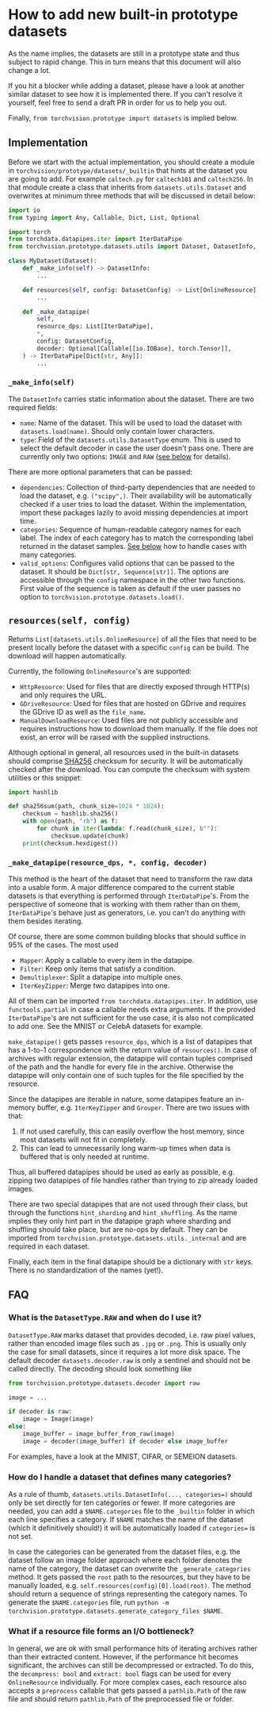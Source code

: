 # How to add new built-in prototype datasets

As the name implies, the datasets are still in a prototype state and thus subject to rapid change. This in turn means that this document will also change a lot.

If you hit a blocker while adding a dataset, please have a look at another similar dataset to see how it is implemented there. If you can't resolve it yourself, feel free to send a draft PR in order for us to help you out. 

Finally, `from torchvision.prototype import datasets` is implied below.

## Implementation

Before we start with the actual implementation, you should create a module in `torchvision/prototype/datasets/_builtin` that hints at the dataset you are going to add. For example `caltech.py` for `caltech101` and `caltech256`. In that module create a class that inherits from `datasets.utils.Dataset` and overwrites at minimum three methods that will be discussed in detail below:

```python
import io
from typing import Any, Callable, Dict, List, Optional

import torch
from torchdata.datapipes.iter import IterDataPipe
from torchvision.prototype.datasets.utils import Dataset, DatasetInfo, DatasetConfig, OnlineResource

class MyDataset(Dataset):
    def _make_info(self) -> DatasetInfo:
        ...

    def resources(self, config: DatasetConfig) -> List[OnlineResource]:
        ...

    def _make_datapipe(
        self,
        resource_dps: List[IterDataPipe],
        *,
        config: DatasetConfig,
        decoder: Optional[Callable[[io.IOBase], torch.Tensor]],
    ) -> IterDataPipe[Dict[str, Any]]:
        ...
```

### `_make_info(self)`

The `DatasetInfo` carries static information about the dataset. There are two required fields:
- `name`: Name of the dataset. This will be used to load the dataset with `datasets.load(name)`. Should only contain lower characters.
- `type`: Field of the `datasets.utils.DatasetType` enum. This is used to select the default decoder in case the user doesn't pass one. There are currently only two options: `IMAGE` and `RAW` ([see below](what-is-the-datasettyperaw-and-when-do-i-use-it) for details).

There are more optional parameters that can be passed:

- `dependencies`: Collection of third-party dependencies that are needed to load the dataset, e.g. `("scipy",)`. Their availability will be automatically checked if a user tries to load the dataset. Within the implementation, import these packages lazily to avoid missing dependencies at import time.
- `categories`: Sequence of human-readable category names for each label. The index of each category has to match the corresponding label returned in the dataset samples. [See below](#how-do-i-handle-a-dataset-that-defines-many-categories) how to handle cases with many categories.
- `valid_options`: Configures valid options that can be passed to the dataset. It should be `Dict[str, Sequence[str]]`. The options are accessible through the `config` namespace in the other two functions. First value of the sequence is taken as default if the user passes no option to `torchvision.prototype.datasets.load()`.

## `resources(self, config)`

Returns `List[datasets.utils.OnlineResource]` of all the files that need to be present locally before the dataset with a specific `config` can be build. The download will happen automatically. 

Currently, the following `OnlineResource`'s are supported:

- `HttpResource`: Used for files that are directly exposed through HTTP(s) and only requires the URL.
- `GDriveResource`: Used for files that are hosted on GDrive and requires the GDrive ID as well as the `file_name`.
- `ManualDownloadResource`: Used files are not publicly accessible and requires instructions how to download them manually. If the file does not exist, an error will be raised with the supplied instructions.

Although optional in general, all resources used in the built-in datasets should comprise [SHA256](https://en.wikipedia.org/wiki/SHA-2) checksum for security. It will be automatically checked after the download. You can compute the checksum with system utilities or this snippet:

```python
import hashlib

def sha256sum(path, chunk_size=1024 * 1024):
    checksum = hashlib.sha256()
    with open(path, "rb") as f:
        for chunk in iter(lambda: f.read(chunk_size), b""):
            checksum.update(chunk)
    print(checksum.hexdigest())
```

### `_make_datapipe(resource_dps, *, config, decoder)`

This method is the heart of the dataset that need to transform the raw data into a usable form. A major difference compared to the current stable datasets is that everything is performed through `IterDataPipe`'s. From the perspective of someone that is working with them rather than on them, `IterDataPipe`'s behave just as generators, i.e. you can't do anything with them besides iterating. 

Of course, there are some common building blocks that should suffice in 95% of the cases. The most used 

- `Mapper`: Apply a callable to every item in the datapipe. 
- `Filter`: Keep only items that satisfy a condition.
- `Demultiplexer`: Split a datapipe into multiple ones.
- `IterKeyZipper`: Merge two datapipes into one.

All of them can be imported `from torchdata.datapipes.iter`. In addition, use `functools.partial` in case a callable needs extra arguments.  If the provided `IterDataPipe`'s are not sufficient for the use case, it is also not complicated to add one. See the MNIST or CelebA datasets for example.

`make_datapipe()` gets passes `resource_dps`, which is a list of datapipes that has a 1-to-1 correspondence with the return value of `resources()`. In case of archives with regular extension, the datapipe will contain tuples comprised of the path and the handle for every file in the archive. Otherwise the datapipe will only contain one of such tuples for the file specified by the resource.

Since the datapipes are iterable in nature, some datapipes feature an in-memory buffer, e.g. `IterKeyZipper` and `Grouper`. There are two issues with that:
1. If not used carefully, this can easily overflow the host memory, since most datasets will not fit in completely.
2. This can lead to unnecessarily long warm-up times when data is buffered that is only needed at runtime.

Thus, all buffered datapipes should be used as early as possible, e.g. zipping two datapipes of file handles rather than trying to zip already loaded images.

There are two special datapipes that are not used through their class, but through the functions `hint_sharding` and `hint_shuffling`. As the name implies they only hint part in the datapipe graph where sharding and shuffling should take place, but are no-ops by default. They can be imported from `torchvision.prototype.datasets.utils._internal` and are required in each dataset.

Finally, each item in the final datapipe should be a dictionary with `str` keys. There is no standardization of the names (yet!).

## FAQ

### What is the `DatasetType.RAW` and when do I use it?

`DatasetType.RAW` marks dataset that provides decoded, i.e. raw pixel values, rather than encoded image files such as 
`.jpg` or `.png`. This is usually only the case for small datasets, since it requires a lot more disk space. The default decoder `datasets.decoder.raw` is only a sentinel and should not be called directly. The decoding should look something like 

```python
from torchvision.prototype.datasets.decoder import raw

image = ...

if decoder is raw:
    image = Image(image)
else:
    image_buffer = image_buffer_from_raw(image)
    image = decoder(image_buffer) if decoder else image_buffer
```

For examples, have a look at the MNIST, CIFAR, or SEMEION datasets.

### How do I handle a dataset that defines many categories?

As a rule of thumb, `datasets.utils.DatasetInfo(..., categories=)` should only be set directly for ten categories or fewer. If more categories are needed, you can add a `$NAME.categories` file to the `_builtin` folder in which each line specifies a category. If `$NAME` matches the name of the dataset (which it definitively should!) it will be automatically loaded if `categories=` is not set.

In case the categories can be generated from the dataset files, e.g. the dataset follow an image folder approach where each folder denotes the name of the category, the dataset can overwrite the `_generate_categories` method. It gets passed the `root` path to the resources, but they have to be manually loaded, e.g. `self.resources(config)[0].load(root)`. The method should return a sequence of strings representing the category names. To generate the `$NAME.categories` file, run `python -m torchvision.prototype.datasets.generate_category_files $NAME`.

### What if a resource file forms an I/O bottleneck?

In general, we are ok with small performance hits of iterating archives rather than their extracted content. However, if the performance hit becomes significant, the archives can still be decompressed or extracted. To do this, the `decompress: bool` and `extract: bool` flags can be used for every `OnlineResource` individually. For more complex cases, each resource also accepts a `preprocess` callable that gets passed a `pathlib.Path` of the raw file and should return `pathlib.Path` of the preprocessed file or folder.
